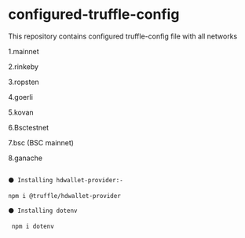 # configured-truffle-config
This repository contains configured truffle-config file with all networks 

1.mainnet 

2.rinkeby 

3.ropsten 

4.goerli 

5.kovan 

6.Bsctestnet 

7.bsc (BSC mainnet) 

8.ganache

 ~~~~~~~~~~~~~~~~~~~~~~~~~~~~~~~~~~~~~~~~~~~~~~~~

⚫ Installing hdwallet-provider:- 

npm i @truffle/hdwallet-provider 
  
⚫ Installing dotenv 

  npm i dotenv
